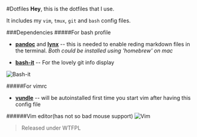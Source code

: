 #Dotfiles
**Hey**, this is the dotfiles that I use.

It includes my `vim`, `tmux`, `git` and `bash` config files.

###Dependencies
#####For bash profile
* [**pandoc**](http://pandoc.org/index.html) and [**lynx**](http://lynx.browser.org/) -- this is needed to enable reding markdown files in the terminal. *Both could be installed using 'homebrew' on mac*
    
* [**bash-it**](https://github.com/Bash-it/bash-it) -- For the lovely git info display

![Bash-it](http://s32.postimg.org/uk5t8dft1/Screen_Shot_2016_04_27_at_8_38_33_AM.png)

#####For vimrc
* [**vundle**](https://github.com/VundleVim/Vundle.vim) -- will be autoinstalled first time you start vim after having this config file

######Vim editor(has not so bad mouse support)
![Vim](http://s32.postimg.org/xd3m655j9/Screen_Shot_2016_04_27_at_8_38_06_AM.png)
>Released under WTFPL
